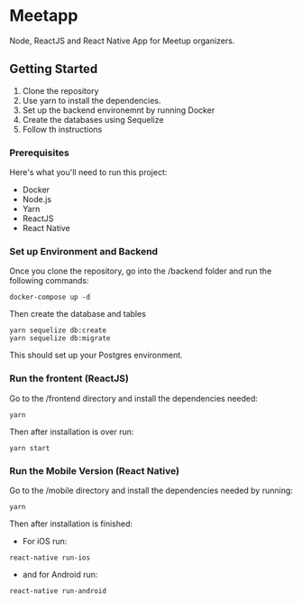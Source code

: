 # Meetapp

Node, ReactJS and React Native App for Meetup organizers.

## Getting Started

1. Clone the repository
2. Use yarn to install the dependencies.
3. Set up the backend environemnt by running Docker
4. Create the databases using Sequelize
5. Follow th instructions

### Prerequisites

Here's what you'll need to run this project:

- Docker
- Node.js
- Yarn
- ReactJS
- React Native

### Set up Environment and Backend

Once you clone the repository, go into the /backend folder and run the following commands:

```
docker-compose up -d
```

Then create the database and tables

```
yarn sequelize db:create
yarn sequelize db:migrate
```

This should set up your Postgres environment.

### Run the frontent (ReactJS)

Go to the /frontend directory and install the dependencies needed:

```
yarn
```

Then after installation is over run:

```
yarn start
```

### Run the Mobile Version (React Native)

Go to the /mobile directory and install the dependencies needed by running:

```
yarn
```

Then after installation is finished:

- For iOS run:

```
react-native run-ios
```

- and for Android run:

```
react-native run-android
```
